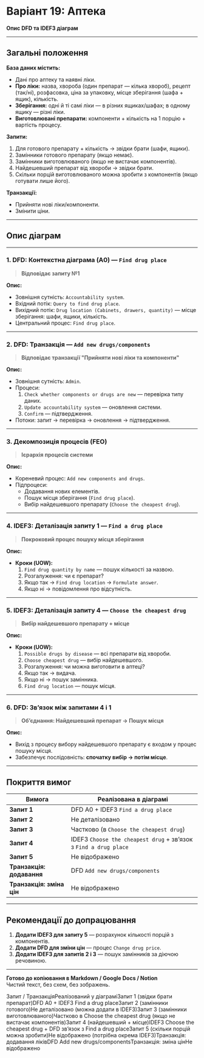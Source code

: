 # Варіант 19: Аптека  
**Опис DFD та IDEF3 діаграм**

---

## Загальні положення

**База даних містить:**
- Дані про аптеку та наявні ліки.
- **Про ліки:** назва, хвороба (один препарат — кілька хвороб), рецепт (так/ні), розфасовка, ціна за упаковку, місце зберігання (шафа + ящик), кількість.
- **Зберігання:** одні й ті самі ліки — в різних ящиках/шафах; в одному ящику — різні ліки.
- **Виготовлювані препарати:** компоненти + кількість на 1 порцію + вартість процесу.

**Запити:**
1. Для готового препарату + кількість → звідки брати (шафи, ящики).
2. Замінники готового препарату (якщо немає).
3. Замінники виготовлюваного (якщо не вистачає компонентів).
4. Найдешевший препарат від хвороби → звідки брати.
5. Скільки порцій виготовлюваного можна зробити з компонентів (якщо готувати лише його).

**Транзакції:**
- Прийняти нові ліки/компоненти.
- Змінити ціни.

---

## Опис діаграм

---

### 1. DFD: Контекстна діаграма (A0) — `Find drug place`

> **Відповідає запиту №1**

**Опис:**
- Зовнішня сутність: `Accountability system`.
- Вхідний потік: `Query to find drug place`.
- Вихідний потік: `Drug location (Cabinets, drawers, quantity)` — місце зберігання: шафи, ящики, кількість.
- Центральний процес: `Find drug place`.

---

### 2. DFD: Транзакція — `Add new drugs/components`

> **Відповідає транзакції "Прийняти нові ліки та компоненти"**

**Опис:**
- Зовнішня сутність: `Admin`.
- Процеси:
  1. `Check whether components or drugs are new` — перевірка типу даних.
  2. `Update accountability system` — оновлення системи.
  3. `Confirm` — підтвердження.
- Потоки: запит → перевірка → оновлення → підтвердження.

---

### 3. Декомпозиція процесів (FEO)

> **Ієрархія процесів системи**

**Опис:**
- Кореневий процес: `Add new components and drugs`.
- Підпроцеси:
  - Додавання нових елементів.
  - Пошук місця зберігання (`Find drug place`).
  - Вибір найдешевшого препарату (`Choose the cheapest drug`).

---

### 4. IDEF3: Деталізація запиту 1 — `Find a drug place`

> **Покроковий процес пошуку місця зберігання**

**Опис:**
- **Кроки (UOW):**
  1. `Find drug quantity by name` — пошук кількості за назвою.
  2. Розгалуження: чи є препарат?
  3. Якщо так → `Find drug location` → `Formulate answer`.
  4. Якщо ні → повідомлення про відсутність.

---

### 5. IDEF3: Деталізація запиту 4 — `Choose the cheapest drug`

> **Вибір найдешевшого препарату + місце**

**Опис:**
- **Кроки (UOW):**
  1. `Possible drugs by disease` — всі препарати від хвороби.
  2. `Choose cheapest drug` — вибір найдешевшого.
  3. Розгалуження: чи можна виготовити в аптеці?
  4. Якщо так → видача.
  5. Якщо ні → пошук замінника.
  6. `Find drug location` — пошук місця.

---

### 6. DFD: Зв’язок між запитами 4 і 1

> **Об’єднання: Найдешевший препарат → Пошук місця**

**Опис:**
- Вихід з процесу вибору найдешевшого препарату є входом у процес пошуку місця.
- Забезпечує послідовність: **спочатку вибір → потім місце**.

---

## Покриття вимог

| Вимога | Реалізована в діаграмі |
|--------|------------------------|
| **Запит 1** | DFD A0 + IDEF3 `Find a drug place` |
| **Запит 2** | Не деталізовано |
| **Запит 3** | Частково (в `Choose the cheapest drug`) |
| **Запит 4** | IDEF3 `Choose the cheapest drug` + зв’язок з `Find a drug place` |
| **Запит 5** | Не відображено |
| **Транзакція: додавання** | DFD `Add new drugs/components` |
| **Транзакція: зміна цін** | Не відображено |

---

## Рекомендації до допрацювання

1. **Додати IDEF3 для запиту 5** — розрахунок кількості порцій з компонентів.
2. **Додати DFD для зміни цін** — процес `Change drug price`.
3. **Додати IDEF3 для запитів 2 і 3** — пошук замінників за діючою речовиною.

---

**Готово до копіювання в Markdown / Google Docs / Notion**  
Чистий текст, без схем, без зображень.




































Запит / ТранзакціяРеалізований у діаграміЗапит 1 (звідки брати препарат)DFD A0 + IDEF3 Find a drug placeЗапит 2 (замінники готового)Не деталізовано (можна додати в IDEF3)Запит 3 (замінники виготовлюваного)Частково в Choose the cheapest drug (якщо не вистачає компонентів)Запит 4 (найдешевший + місце)IDEF3 Choose the cheapest drug + DFD зв’язок з Find a drug placeЗапит 5 (скільки порцій можна зробити)Не відображено (потрібна окрема IDEF3)Транзакція: додавання ліківDFD Add new drugs/componentsТранзакція: зміна цінНе відображено
